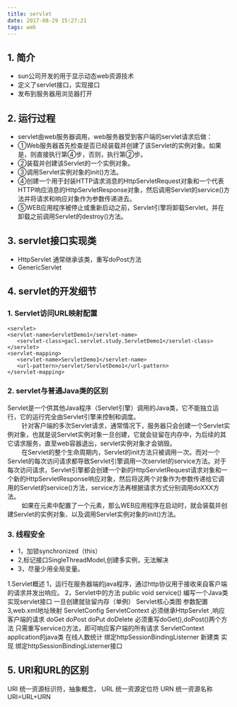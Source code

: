 ```yaml
---
title: servlet
date: 2017-08-29 15:27:21 
tags: web
---
```


## 1. 简介 ##
    
- sun公司开发的用于显示动态web资源技术
- 定义了servlet接口，实现接口
- 发布到服务器用浏览器打开
## 2. 运行过程 ##
	
- servlet由web服务器调用，web服务器受到客户端的servlet请求后做：
- ①Web服务器首先检查是否已经装载并创建了该Servlet的实例对象。如果是，则直接执行第④步，否则，执行第②步。
- ②装载并创建该Servlet的一个实例对象。 
- ③调用Servlet实例对象的init()方法。
- ④创建一个用于封装HTTP请求消息的HttpServletRequest对象和一个代表HTTP响应消息的HttpServletResponse对象，然后调用Servlet的service()方法并将请求和响应对象作为参数传递进去。
- ⑤WEB应用程序被停止或重新启动之前，Servlet引擎将卸载Servlet，并在卸载之前调用Servlet的destroy()方法。 
## 3. servlet接口实现类 ##

- HttpServlet 通常继承该类，重写doPost方法
- GenericServlet
## 4. servlet的开发细节 ##

### 1. Servlet访问URL映射配置 ###
    <servlet>
    <servlet-name>ServletDemo1</servlet-name>
       <servlet-class>gacl.servlet.study.ServletDemo1</servlet-class>
    </servlet>
    <servlet-mapping>
       <servlet-name>ServletDemo1</servlet-name>
       <url-pattern>/servlet/ServletDemo1</url-pattern>
    </servlet-mapping>
### 2. servlet与普通Java类的区别 ###
Servlet是一个供其他Java程序（Servlet引擎）调用的Java类，它不能独立运行，它的运行完全由Servlet引擎来控制和调度。  
　　  针对客户端的多次Servlet请求，通常情况下，服务器只会创建一个Servlet实例对象，也就是说Servlet实例对象一旦创建，它就会驻留在内存中，为后续的其它请求服务，直至web容器退出，servlet实例对象才会销毁。  
　　  在Servlet的整个生命周期内，Servlet的init方法只被调用一次。而对一个Servlet的每次访问请求都导致Servlet引擎调用一次servlet的service方法。对于每次访问请求，Servlet引擎都会创建一个新的HttpServletRequest请求对象和一个新的HttpServletResponse响应对象，然后将这两个对象作为参数传递给它调用的Servlet的service()方法，service方法再根据请求方式分别调用doXXX方法。  
　　  如果在<servlet>元素中配置了一个<load-on-startup>元素，那么WEB应用程序在启动时，就会装载并创建Servlet的实例对象、以及调用Servlet实例对象的init()方法。
### 3. 线程安全 ###
- 1，加锁synchronized（this）
- 2,标记接口SingleThreadModel,创建多实例，无法解决
- 3，尽量少用全局变量。

1.Servlet概述
     1，运行在服务器端的java程序，通过http协议用于接收来自客户端的请求并发出响应。
     2，Servlet中的方法
     public void service()
    编写一个Java类实现servlet接口
    一旦创建就驻留内存（单例）
	Servlet核心类图
	参数配置 
      3,web.xml地址映射
	ServletConfig
    ServletContext 
  必须继承HttpServlet ,响应客户端的请求
	doGet
	doPost
	doPut
	doDelete
	必须重写doGet(),doPost()两个方法
	只需重写service()方法，即可响应客户端的所有请求
ServletContext application的java类
在线人数统计  绑定httpSessionBindingListerner
新建类 实现  绑定httpSessionBindingListerner接口 
## 5. URI和URL的区别 ##
URI 统一资源标识符，抽象概念，
URL 统一资源定位符
URN 统一资源名称
URI=URL+URN
























































